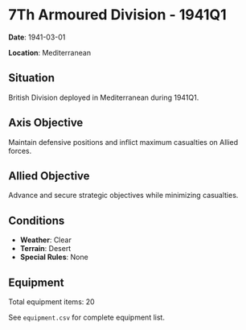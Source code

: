# 7Th Armoured Division - 1941Q1

**Date**: 1941-03-01

**Location**: Mediterranean

## Situation

British Division deployed in Mediterranean during 1941Q1.

## Axis Objective

Maintain defensive positions and inflict maximum casualties on Allied forces.

## Allied Objective

Advance and secure strategic objectives while minimizing casualties.

## Conditions

- **Weather**: Clear
- **Terrain**: Desert
- **Special Rules**: None

## Equipment

Total equipment items: 20

See `equipment.csv` for complete equipment list.
